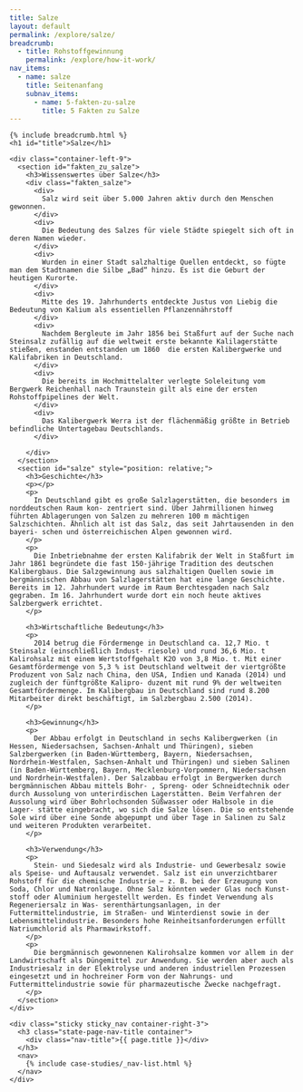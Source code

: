 ```yaml
---
title: Salze
layout: default
permalink: /explore/salze/
breadcrumb:
  - title: Rohstoffgewinnung
    permalink: /explore/how-it-work/
nav_items:
  - name: salze
    title: Seitenanfang
    subnav_items:
      - name: 5-fakten-zu-salze
        title: 5 Fakten zu Salze
---
```


<link rel="stylesheet" type="text/css" href="{{ site.baseurl_root }}/css/slick-theme.css"/>
<link rel="stylesheet" type="text/css" href="//cdn.jsdelivr.net/jquery.slick/1.6.0/slick.css"/>

<main class="container-page-wrapper layout-state-pages">
  <section class="container" style="position: relative;">

    {% include breadcrumb.html %}
    <h1 id="title">Salze</h1>

    <div class="container-left-9">
      <section id="fakten_zu_salze">
        <h3>Wissenswertes über Salze</h3>
        <div class="fakten_salze">
          <div>
            Salz wird seit über 5.000 Jahren aktiv durch den Menschen gewonnen.
          </div>
          <div>
            Die Bedeutung des Salzes für viele Städte spiegelt sich oft in deren Namen wieder.
          </div>
          <div>
            Wurden in einer Stadt salzhaltige Quellen entdeckt, so fügte man dem Stadtnamen die Silbe „Bad“ hinzu. Es ist die Geburt der heutigen Kurorte.
          </div>
          <div>
            Mitte des 19. Jahrhunderts entdeckte Justus von Liebig die Bedeutung von Kalium als essentiellen Pflanzennährstoff
          </div>
          <div>
            Nachdem Bergleute im Jahr 1856 bei Staßfurt auf der Suche nach Steinsalz zufällig auf die weltweit erste bekannte Kalilagerstätte stießen, enstanden entstanden um 1860  die ersten Kalibergwerke und Kalifabriken in Deutschland.
          </div>
          <div>
            Die bereits im Hochmittelalter verlegte Soleleitung vom Bergwerk Reichenhall nach Traunstein gilt als eine der ersten Rohstoffpipelines der Welt.
          </div>
          <div>
            Das Kalibergwerk Werra ist der flächenmäßig größte in Betrieb befindliche Untertagebau Deutschlands.
          </div>

        </div>
      </section>
      <section id="salze" style="position: relative;">
        <h3>Geschichte</h3>
        <p></p>
        <p>
          In Deutschland gibt es große Salzlagerstätten, die besonders im norddeutschen Raum kon- zentriert sind. Über Jahrmillionen hinweg führten Ablagerungen von Salzen zu mehreren 100 m mächtigen Salzschichten. Ähnlich alt ist das Salz, das seit Jahrtausenden in den bayeri- schen und österreichischen Alpen gewonnen wird.
        </p>
        <p>
          Die Inbetriebnahme der ersten Kalifabrik der Welt in Staßfurt im Jahr 1861 begründete die fast 150-jährige Tradition des deutschen Kalibergbaus. Die Salzgewinnung aus salzhaltigen Quellen sowie im bergmännischen Abbau von Salzlagerstätten hat eine lange Geschichte. Bereits im 12. Jahrhundert wurde im Raum Berchtesgaden nach Salz gegraben. Im 16. Jahrhundert wurde dort ein noch heute aktives Salzbergwerk errichtet.
        </p>  

        <h3>Wirtschaftliche Bedeutung</h3>
        <p>
          2014 betrug die Fördermenge in Deutschland ca. 12,7 Mio. t Steinsalz (einschließlich Indust- riesole) und rund 36,6 Mio. t Kalirohsalz mit einem Wertstoffgehalt K2O von 3,8 Mio. t. Mit einer Gesamtfördermenge von 5,3 % ist Deutschland weltweit der viertgrößte Produzent von Salz nach China, den USA, Indien und Kanada (2014) und zugleich der fünftgrößte Kalipro- duzent mit rund 9% der weltweiten Gesamtfördermenge. Im Kalibergbau in Deutschland sind rund 8.200 Mitarbeiter direkt beschäftigt, im Salzbergbau 2.500 (2014).
        </p>

        <h3>Gewinnung</h3>
        <p>
          Der Abbau erfolgt in Deutschland in sechs Kalibergwerken (in Hessen, Niedersachsen, Sachsen-Anhalt und Thüringen), sieben Salzbergwerken (in Baden-Württemberg, Bayern, Niedersachsen, Nordrhein-Westfalen, Sachsen-Anhalt und Thüringen) und sieben Salinen (in Baden-Württemberg, Bayern, Mecklenburg-Vorpommern, Niedersachsen und Nordrhein-Westfalen). Der Salzabbau erfolgt in Bergwerken durch bergmännischen Abbau mittels Bohr- , Spreng- oder Schneidtechnik oder durch Aussolung von unterirdischen Lagerstätten. Beim Verfahren der Aussolung wird über Bohrlochsonden Süßwasser oder Halbsole in die Lager- stätte eingebracht, wo sich die Salze lösen. Die so entstehende Sole wird über eine Sonde abgepumpt und über Tage in Salinen zu Salz und weiteren Produkten verarbeitet.
        </p>

        <h3>Verwendung</h3>
        <p>
          Stein- und Siedesalz wird als Industrie- und Gewerbesalz sowie als Speise- und Auftausalz verwendet. Salz ist ein unverzichtbarer Rohstoff für die chemische Industrie – z. B. bei der Erzeugung von Soda, Chlor und Natronlauge. Ohne Salz könnten weder Glas noch Kunst- stoff oder Aluminium hergestellt werden. Es findet Verwendung als Regeneriersalz in Was- serenthärtungsanlagen, in der Futtermittelindustrie, im Straßen- und Winterdienst sowie in der Lebensmittelindustrie. Besonders hohe Reinheitsanforderungen erfüllt Natriumchlorid als Pharmawirkstoff.
        </p>
        <p>
          Die bergmännisch gewonnenen Kalirohsalze kommen vor allem in der Landwirtschaft als Düngemittel zur Anwendung. Sie werden aber auch als Industriesalz in der Elektrolyse und anderen industriellen Prozessen eingesetzt und in hochreiner Form von der Nahrungs- und Futtermittelindustrie sowie für pharmazeutische Zwecke nachgefragt.
        </p>
      </section>
    </div>

    <div class="sticky sticky_nav container-right-3">
      <h3 class="state-page-nav-title container">
        <div class="nav-title">{{ page.title }}</div>
      </h3>
      <nav>
        {% include case-studies/_nav-list.html %}
      </nav>
    </div>
  </section>
</main>

<script src="https://ajax.googleapis.com/ajax/libs/jquery/1.12.4/jquery.min.js"></script>
<script type="text/javascript" src="//cdn.jsdelivr.net/jquery.slick/1.6.0/slick.min.js"></script>
<script type="text/javascript" src="{{ site.baseurl_root }}/js/lib/static.min.js" charset="utf-8"></script>

<script type="text/javascript">
    $(document).ready(function(){
      $('.fakten_salze').slick({
        dots: true,
        speed: 500
      });
    });
</script>
